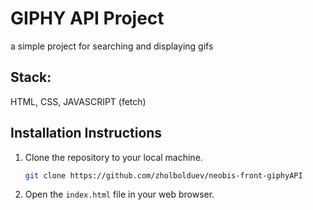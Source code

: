 # GIPHY API Project

a simple project for searching and displaying gifs

## Stack:

HTML, CSS, JAVASCRIPT (fetch)

## Installation Instructions

1. Clone the repository to your local machine.

    ```bash
    git clone https://github.com/zholbolduev/neobis-front-giphyAPI
    ```

2. Open the `index.html` file in your web browser.
